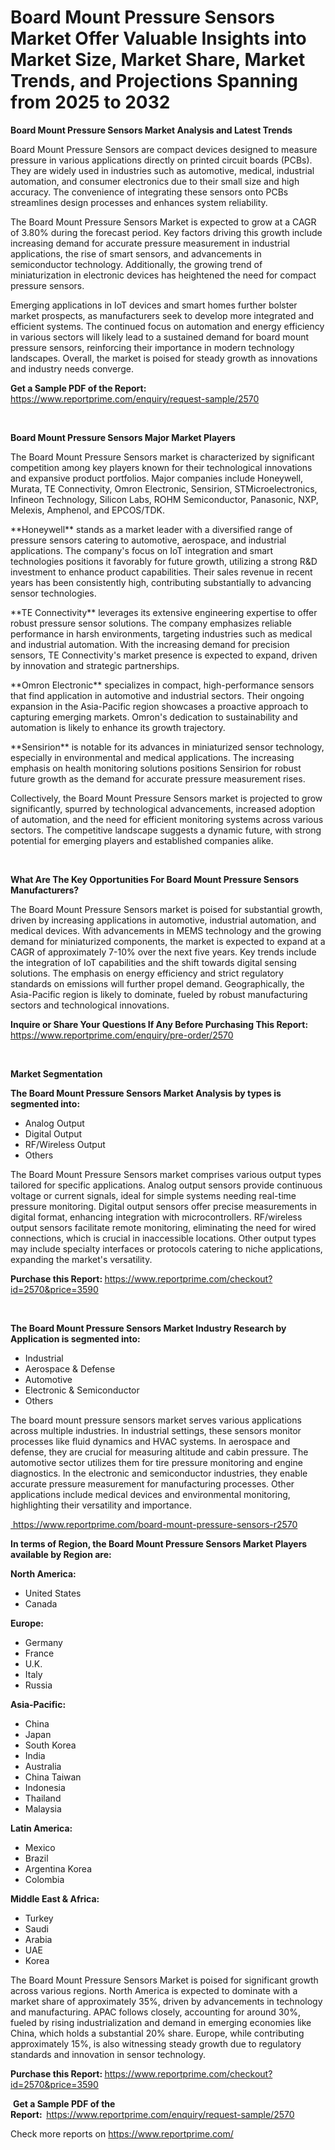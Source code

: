 <p><h1>Board Mount Pressure Sensors Market Offer Valuable Insights into Market Size, Market Share, Market Trends, and Projections Spanning from 2025 to 2032</h1></p><p><strong>Board Mount Pressure Sensors Market Analysis and Latest Trends</strong></p>
<p><p>Board Mount Pressure Sensors are compact devices designed to measure pressure in various applications directly on printed circuit boards (PCBs). They are widely used in industries such as automotive, medical, industrial automation, and consumer electronics due to their small size and high accuracy. The convenience of integrating these sensors onto PCBs streamlines design processes and enhances system reliability.</p><p>The Board Mount Pressure Sensors Market is expected to grow at a CAGR of 3.80% during the forecast period. Key factors driving this growth include increasing demand for accurate pressure measurement in industrial applications, the rise of smart sensors, and advancements in semiconductor technology. Additionally, the growing trend of miniaturization in electronic devices has heightened the need for compact pressure sensors.</p><p>Emerging applications in IoT devices and smart homes further bolster market prospects, as manufacturers seek to develop more integrated and efficient systems. The continued focus on automation and energy efficiency in various sectors will likely lead to a sustained demand for board mount pressure sensors, reinforcing their importance in modern technology landscapes. Overall, the market is poised for steady growth as innovations and industry needs converge.</p></p>
<p><strong>Get a Sample PDF of the Report:&nbsp;</strong> <a href="https://www.reportprime.com/enquiry/request-sample/2570?utm_campaign=2893&utm_medium=2&utm_source=Github&utm_content=ia&utm_term=18032025&utm_id=board-mount-pressure-sensors">https://www.reportprime.com/enquiry/request-sample/2570</a></p>
<p>&nbsp;</p>
<p><strong>Board Mount Pressure Sensors Major Market Players</strong></p>
<p><p>The Board Mount Pressure Sensors market is characterized by significant competition among key players known for their technological innovations and expansive product portfolios. Major companies include Honeywell, Murata, TE Connectivity, Omron Electronic, Sensirion, STMicroelectronics, Infineon Technology, Silicon Labs, ROHM Semiconductor, Panasonic, NXP, Melexis, Amphenol, and EPCOS/TDK.</p><p>**Honeywell** stands as a market leader with a diversified range of pressure sensors catering to automotive, aerospace, and industrial applications. The company's focus on IoT integration and smart technologies positions it favorably for future growth, utilizing a strong R&D investment to enhance product capabilities. Their sales revenue in recent years has been consistently high, contributing substantially to advancing sensor technologies.</p><p>**TE Connectivity** leverages its extensive engineering expertise to offer robust pressure sensor solutions. The company emphasizes reliable performance in harsh environments, targeting industries such as medical and industrial automation. With the increasing demand for precision sensors, TE Connectivity's market presence is expected to expand, driven by innovation and strategic partnerships.</p><p>**Omron Electronic** specializes in compact, high-performance sensors that find application in automotive and industrial sectors. Their ongoing expansion in the Asia-Pacific region showcases a proactive approach to capturing emerging markets. Omron's dedication to sustainability and automation is likely to enhance its growth trajectory.</p><p>**Sensirion** is notable for its advances in miniaturized sensor technology, especially in environmental and medical applications. The increasing emphasis on health monitoring solutions positions Sensirion for robust future growth as the demand for accurate pressure measurement rises.</p><p>Collectively, the Board Mount Pressure Sensors market is projected to grow significantly, spurred by technological advancements, increased adoption of automation, and the need for efficient monitoring systems across various sectors. The competitive landscape suggests a dynamic future, with strong potential for emerging players and established companies alike.</p></p>
<p>&nbsp;</p>
<p><strong>What Are The Key Opportunities For Board Mount Pressure Sensors Manufacturers?</strong></p>
<p><p>The Board Mount Pressure Sensors market is poised for substantial growth, driven by increasing applications in automotive, industrial automation, and medical devices. With advancements in MEMS technology and the growing demand for miniaturized components, the market is expected to expand at a CAGR of approximately 7-10% over the next five years. Key trends include the integration of IoT capabilities and the shift towards digital sensing solutions. The emphasis on energy efficiency and strict regulatory standards on emissions will further propel demand. Geographically, the Asia-Pacific region is likely to dominate, fueled by robust manufacturing sectors and technological innovations.</p></p>
<p><strong>Inquire or Share Your Questions If Any Before Purchasing This Report:</strong> <a href="https://www.reportprime.com/enquiry/pre-order/2570?utm_campaign=2893&utm_medium=2&utm_source=Github&utm_content=ia&utm_term=18032025&utm_id=board-mount-pressure-sensors">https://www.reportprime.com/enquiry/pre-order/2570</a></p>
<p>&nbsp;</p>
<p><strong>Market Segmentation</strong></p>
<p><strong>The Board Mount Pressure Sensors Market Analysis by types is segmented into:</strong></p>
<p><ul><li>Analog Output</li><li>Digital Output</li><li>RF/Wireless Output</li><li>Others</li></ul></p>
<p><p>The Board Mount Pressure Sensors market comprises various output types tailored for specific applications. Analog output sensors provide continuous voltage or current signals, ideal for simple systems needing real-time pressure monitoring. Digital output sensors offer precise measurements in digital format, enhancing integration with microcontrollers. RF/wireless output sensors facilitate remote monitoring, eliminating the need for wired connections, which is crucial in inaccessible locations. Other output types may include specialty interfaces or protocols catering to niche applications, expanding the market's versatility.</p></p>
<p><strong>Purchase this Report:&nbsp;</strong><a href="https://www.reportprime.com/checkout?id=2570&price=3590&utm_campaign=2893&utm_medium=2&utm_source=Github&utm_content=ia&utm_term=18032025&utm_id=board-mount-pressure-sensors">https://www.reportprime.com/checkout?id=2570&price=3590</a></p>
<p>&nbsp;</p>
<p><strong>The Board Mount Pressure Sensors Market Industry Research by Application is segmented into:</strong></p>
<p><ul><li>Industrial</li><li>Aerospace & Defense</li><li>Automotive</li><li>Electronic & Semiconductor</li><li>Others</li></ul></p>
<p><p>The board mount pressure sensors market serves various applications across multiple industries. In industrial settings, these sensors monitor processes like fluid dynamics and HVAC systems. In aerospace and defense, they are crucial for measuring altitude and cabin pressure. The automotive sector utilizes them for tire pressure monitoring and engine diagnostics. In the electronic and semiconductor industries, they enable accurate pressure measurement for manufacturing processes. Other applications include medical devices and environmental monitoring, highlighting their versatility and importance.</p></p>
<p><a href="https://www.reportprime.com/board-mount-pressure-sensors-r2570?utm_campaign=2893&utm_medium=2&utm_source=Github&utm_content=ia&utm_term=18032025&utm_id=board-mount-pressure-sensors">&nbsp;https://www.reportprime.com/board-mount-pressure-sensors-r2570</a></p>
<p><strong>In terms of Region, the Board Mount Pressure Sensors Market Players available by Region are:</strong></p>
<p>
    <p> <strong> North America: </strong>
        <ul>
            <li>United States</li>
            <li>Canada</li>
        </ul>
        </p> 
    <p> <strong> Europe: </strong>
        <ul>
            <li>Germany</li>
            <li>France</li>
            <li>U.K.</li>
            <li>Italy</li>
            <li>Russia</li>
        </ul>
        </p> 
    <p> <strong> Asia-Pacific: </strong>
        <ul>
            <li>China</li>
            <li>Japan</li>
            <li>South Korea</li>
            <li>India</li>
            <li>Australia</li>
            <li>China Taiwan</li>
            <li>Indonesia</li>
            <li>Thailand</li>
            <li>Malaysia</li>
        </ul>
        </p> 
    <p> <strong> Latin America: </strong>
        <ul>
            <li>Mexico</li>
            <li>Brazil</li>
            <li>Argentina Korea</li>
            <li>Colombia</li>
        </ul>
        </p> 
    <p> <strong> Middle East & Africa: </strong>
        <ul>
            <li>Turkey</li>
            <li>Saudi</li>
            <li>Arabia</li>
            <li>UAE</li>
            <li>Korea</li>
        </ul>
    </p>
    </p>
<p><p>The Board Mount Pressure Sensors Market is poised for significant growth across various regions. North America is expected to dominate with a market share of approximately 35%, driven by advancements in technology and manufacturing. APAC follows closely, accounting for around 30%, fueled by rising industrialization and demand in emerging economies like China, which holds a substantial 20% share. Europe, while contributing approximately 15%, is also witnessing steady growth due to regulatory standards and innovation in sensor technology.</p></p>
<p><strong>Purchase this Report: </strong><a href="https://www.reportprime.com/checkout?id=2570&price=3590&utm_campaign=2893&utm_medium=2&utm_source=Github&utm_content=ia&utm_term=18032025&utm_id=board-mount-pressure-sensors">https://www.reportprime.com/checkout?id=2570&price=3590</a></p>
<p>&nbsp;<strong>Get a Sample PDF of the Report:&nbsp;&nbsp;</strong><a href="https://www.reportprime.com/enquiry/request-sample/2570?utm_campaign=2893&utm_medium=2&utm_source=Github&utm_content=ia&utm_term=18032025&utm_id=board-mount-pressure-sensors">https://www.reportprime.com/enquiry/request-sample/2570</a></p>
<p><strong></strong></p>
<p>Check more reports on <a href="https://www.reportprime.com/?utm_campaign=2893&utm_medium=2&utm_source=Github&utm_content=ia&utm_term=18032025&utm_id=board-mount-pressure-sensors">https://www.reportprime.com/</a></p>